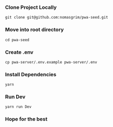 ### Clone Project Locally
```ssh
git clone git@github.com:nomasgrim/pwa-seed.git
```

### Move into root directory
```ssh
cd pwa-seed
```

### Create .env
```ssh
cp pwa-server/.env.example pwa-server/.env
```

### Install Dependencies
```ssh
yarn
```

### Run Dev
```ssh
yarn run Dev
```

### Hope for the best